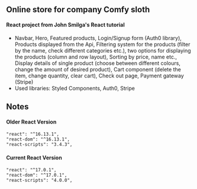 ## Online store for company Comfy sloth

#### React project from John Smilga's React tutorial

- Navbar, Hero, Featured products, Login/Signup form (Auth0 library), Products displayed from the Api, Filtering system for the products (filter by the name, check different categories etc.), two options for displaying the products (column and row layout), Sorting by price, name etc., Display details of single product (choose between different colours, change the amount of desired product), Cart component (delete the item, change quantity, clear cart), Check out page, Payment gateway (Stripe)
- Used libraries: Styled Components, Auth0, Stripe

## Notes

#### Older React Version

```
"react": "^16.13.1",
"react-dom": "^16.13.1",
"react-scripts": "3.4.3",
```

#### Current React Version

```
"react": "^17.0.1",
"react-dom": "^17.0.1",
"react-scripts": "4.0.0",
```
